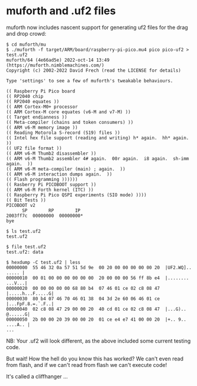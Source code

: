 # muforth and .uf2 files

muforth now includes nascent support for generating uf2 files for the
drag and drop crowd:

```
$ cd muforth/mu
$ ./muforth -f target/ARM/board/raspberry-pi-pico.mu4 pico pico-uf2 > test.uf2
muforth/64 (4e66ad5e) 2022-oct-14 13:49 (https://muforth.nimblemachines.com/)
Copyright (c) 2002-2022 David Frech (read the LICENSE for details)

Type 'settings' to see a few of muforth's tweakable behaviours.

(( Raspberry Pi Pico board 
(( RP2040 chip 
(( RP2040 equates ))
(( ARM Cortex-M0+ processor 
(( ARM Cortex-M core equates (v6-M and v7-M) ))
(( Target endianness ))
(( Meta-compiler (chains and token consumers) ))
(( ARM v6-M memory image ))
(( Reading Motorola S-record (S19) files ))
(( Intel hex file support (reading and writing) h* again.  hh* again.  ))
(( UF2 file format ))
(( ARM v6-M Thumb2 disassembler ))
(( ARM v6-M Thumb2 assembler 4# again.  00r again.  i8 again.  sh-imm again.  ))
(( ARM v6-M meta-compiler (main) ; again.  ))
(( ARM v6-M interaction dumps again.  ))
(( Flash programming ))))))
(( Rasberry Pi PICOBOOT support ))
(( ARM v6-M Forth kernel (ITC) ))
(( Raspberry Pi Pico QSPI experiments (SIO mode) ))))
(( Bit Tests ))
PICOBOOT v2 
      SP        RP        IP
2003ff7c  00000000  00000000* 
bye

$ ls test.uf2
test.uf2

$ file test.uf2
test.uf2: data

$ hexdump -C test.uf2 | less
00000000  55 46 32 0a 57 51 5d 9e  00 20 00 00 00 00 00 20  |UF2.WQ].. ..... |
00000010  00 01 00 00 00 00 00 00  20 00 00 00 56 ff 8b e4  |........ ...V...|
00000020  00 00 00 00 00 68 80 b4  07 46 01 ce 02 c8 08 47  |.....h...F.....G|
00000030  80 b4 07 46 70 46 01 38  04 3d 2e 60 06 46 01 ce  |...FpF.8.=.`.F..|
00000040  02 c8 08 47 29 00 00 20  40 cd 01 ce 02 c8 08 47  |...G).. @......G|
00000050  2b 00 00 20 39 00 00 20  01 ce e4 e7 41 00 00 20  |+.. 9.. ....A.. |
...
```

NB: Your .uf2 will look different, as the above included some current testing code.

But wait! How the hell do you know this has worked? We can't even read
from flash, and if we can't read from flash we can't execute code!

It's called a cliffhanger ...
